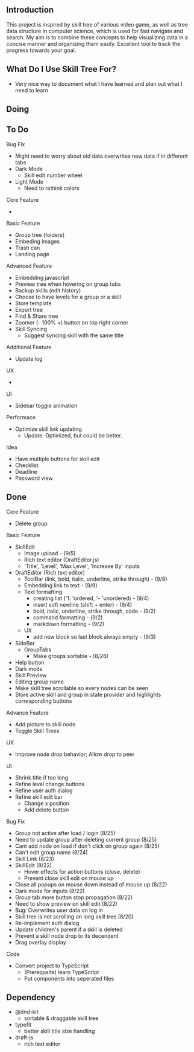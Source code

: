 ## Introduction

This project is inspired by skill tree of various video game, as well as tree data structure in computer science, which is used for fast navigate and search.
My aim is to combine these concepts to help visualizing data in a concise manner and organizing them easily.
Excellent tool to track the progress towards your goal.

## What Do I Use Skill Tree For?

- Very nice way to document what I have learned and plan out what I need to learn

## Doing


## To Do

Bug Fix

- Might need to worry about old data overwrites new data if in different tabs
- Dark Mode
  - Skill edit number wheel
- Light Mode
  - Need to rethink colors

Core Feature

-

Basic Feature

- Group tree (folders)
- Embeding images
- Trash can
- Landing page

Advanced Feature

- Embedding javascript
- Preview tree when hovering on group tabs
- Backup skills (edit history)
- Choose to have levels for a group or a skill
- Store template
- Export tree
- Find & Share tree
- Zoomer (- 100% +) button on top right corner
- Skill Syncing
  - Suggest syncing skill with the same title

Additional Feature

- Update log

UX

-

UI

- Sidebar toggle animation

Performace

- Optimize skill link updating
  - Update: Optimized, but could be better.

Idea

- Have multiple buttons for skill edit
- Checklist
- Deadline
- Password view

## Done

Core Feature

- Delete group

Basic Feature

- SkillEdit
  - Image upload - (9/5)
  - Rich text editor (DraftEditor.js)
  - 'Title', 'Level', 'Max Level', 'Increase By' inputs
- DraftEditor (Rich text editor)
  - ToolBar (link, bold, italic, underline, strike through) - (9/9)
  - Embedding link to text - (9/9)
  - Text formatting
    - creating list ('1. 'ordered, '- 'unordered) - (9/4)
    - insert soft newline (shift + enter) - (9/4)
    - bold, italic, underline, strike through, code - (9/2)
    - command formatting - (9/2)
    - markdown formatting - (9/2)
  - UX
    - add new block so last block always empty - (9/3)
- SideBar
  - GroupTabs
    - Make groups sortable - (8/26)
- Help button
- Dark mode
- Skill Preview
- Editing group name
- Make skill tree scrollable so every nodes can be seen
- Store active skill and group in state provider and highlights corresponding buttons

Advance Feature

- Add picture to skill node
- Toggle Skill Trees

UX

- Improve node drop behavior; Allow drop to peer

UI

- Shrink title if too long
- Refine level change buttons
- Refine user auth dialog
- Refine skill edit bar
  - Change x position
  - Add delete button

Bug Fix

- Group not active after load / login (8/25)
- Need to update group after deleting current group (8/25)
- Cant add node on load if don't click on group again (8/25)
- Can't edit group name (8/24)
- Skill Link (8/23)
- SkillEdit (8/22)
  - Hover effects for action buttons (close, delete)
  - Prevent close skill edit on mouse up
- Close all popups on mouse down instead of mouse up (8/22)
- Dark mode for inputs (8/22)
- Group tab more button stop propagation (8/22)
- Need to show preview on skill edit (8/22)
- Bug: Overwrites user data on log in
- Skill tree is not scrolling on long skill tree (8/20)
- Re-implement auth dialog
- Update children's parent if a skill is deleted
- Prevent a skill node drop to its decendent
- Drag overlay display

Code

- Convert project to TypeScript
  - (Prerequsite) learn TypeScript
  - Put components into seperated files

## Dependency

- @dnd-kit
  - sortable & draggable skill tree
- typefit
  - better skill title size handling
- draft-js
  - rich text editor
